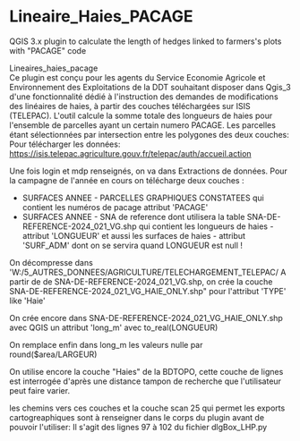 # Lineaire_Haies_PACAGE
QGIS 3.x plugin to calculate the length of hedges linked to farmers's plots with "PACAGE" code


Lineaires_haies_pacage  
Ce plugin est conçu pour les agents du Service Economie Agricole et Environnement des Exploitations de la DDT souhaitant disposer dans Qgis_3
d'une fonctionnalité dédié à l'instruction des demandes de modifications des linéaires de haies, à partir des couches téléchargées sur ISIS (TELEPAC).
L'outil calcule la somme totale des longueurs de haies pour l'ensemble de parcelles ayant un certain numero PACAGE.
Les parcelles étant sélectionnées par intersection entre les polygones des deux couches:
Pour télécharger les données:                                                                 
https://isis.telepac.agriculture.gouv.fr/telepac/auth/accueil.action

Une fois login et mdp renseignés, on va dans Extractions de données.
Pour la campagne de l'année en cours on télécharge deux couches :
  - SURFACES ANNEE - PARCELLES GRAPHIQUES CONSTATEES 
qui contient les numéros de pacage attribut 'PACAGE'
  - SURFACES ANNEE - SNA de reference dont utilisera la table SNA-DE-REFERENCE-2024_021_VG.shp
qui contient les longueurs de haies - attribut 'LONGUEUR' 
et aussi les surfaces de haies - attribut 'SURF_ADM' dont on se servira quand LONGUEUR est null !

On décompresse dans 'W:/5_AUTRES_DONNEES/AGRICULTURE/TELECHARGEMENT_TELEPAC/
A partir de  de SNA-DE-REFERENCE-2024_021_VG.shp, on crée la couche SNA-DE-REFERENCE-2024_021_VG_HAIE_ONLY.shp" pour l'attribut 'TYPE' like 'Haie' 

On crée encore dans SNA-DE-REFERENCE-2024_021_VG_HAIE_ONLY.shp avec QGIS un attribut 'long_m' avec to_real(LONGUEUR)

On remplace enfin dans long_m les valeurs nulle par round($area/LARGEUR)

On utilise encore la couche "Haies" de la BDTOPO, cette couche de lignes est interrogée d'après une distance tampon de recherche que l'utilisateur peut faire varier.

les chemins vers ces couches et la couche scan 25 qui permet les exports cartogreaphiques sont à renseigner dans le corps du plugin avant de pouvoir l'utiliser:
Il s'agit des lignes 97 à 102 du fichier dlgBox_LHP.py
